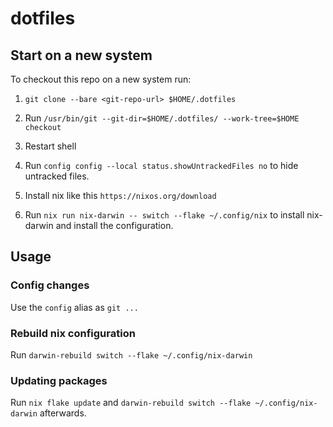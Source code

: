 # dotfiles

## Start on a new system
To checkout this repo on a new system run:
1. `git clone --bare <git-repo-url> $HOME/.dotfiles`

2. Run `/usr/bin/git --git-dir=$HOME/.dotfiles/ --work-tree=$HOME checkout`

3. Restart shell

4. Run `config config --local status.showUntrackedFiles no` to hide untracked files.

5. Install nix like this `https://nixos.org/download`

5. Run `nix run nix-darwin -- switch --flake ~/.config/nix` to install nix-darwin and install the configuration.

## Usage

### Config changes

Use the `config` alias as `git ...`

### Rebuild nix configuration

Run `darwin-rebuild switch --flake ~/.config/nix-darwin`

### Updating packages

Run `nix flake update` and `darwin-rebuild switch --flake ~/.config/nix-darwin` afterwards.
